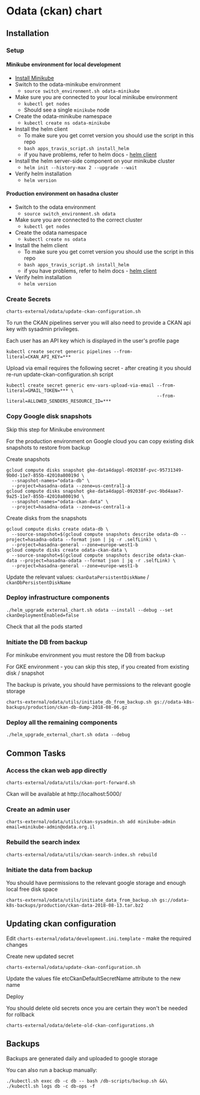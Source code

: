 # Odata (ckan) chart

## Installation

### Setup

#### Minikube environment for local development

* [Install Minikube](https://kubernetes.io/docs/tasks/tools/install-minikube/)
* Switch to the odata-minikube environment
  * `source switch_environment.sh odata-minikube`
* Make sure you are connected to your local minikube environment
  * `kubectl get nodes`
  * Should see a single `minikube` node
* Create the odata-minikube namespace
  * `kubectl create ns odata-minikube`
* Install the helm client
  * To make sure you get corret version you should use the script in this repo
  * `bash apps_travis_script.sh install_helm`
  * if you have problems, refer to helm docs - [helm client](https://docs.helm.sh/using_helm/#installing-the-helm-client)
* Install the helm server-side component on your minikube cluster
  * `helm init --history-max 2 --upgrade --wait`
* Verify helm installation
  * `helm version`

#### Production environment on hasadna cluster

* Switch to the odata environment
  * `source switch_environment.sh odata`
* Make sure you are connected to the correct cluster
  * `kubectl get nodes`
* Create the odata namespace
  * `kubectl create ns odata`
* Install the helm client
  * To make sure you get corret version you should use the script in this repo
  * `bash apps_travis_script.sh install_helm`
  * if you have problems, refer to helm docs - [helm client](https://docs.helm.sh/using_helm/#installing-the-helm-client)
* Verify helm installation
  * `helm version`

### Create Secrets

```
charts-external/odata/update-ckan-configuration.sh
```

To run the CKAN pipelines server you will also need to provide a CKAN api key with sysadmin privileges.

Each user has an API key which is displayed in the user's profile page

```
kubectl create secret generic pipelines --from-literal=CKAN_API_KEY=***
```

Upload via email requires the following secret - after creating it you should re-run update-ckan-configuration.sh script

```
kubectl create secret generic env-vars-upload-via-email --from-literal=GMAIL_TOKEN=*** \
                                                        --from-literal=ALLOWED_SENDERS_RESOURCE_ID=***
```

### Copy Google disk snapshots

Skip this step for Minikube environment

For the production environment on Google cloud you can copy existing disk snapshots to restore from backup

Create snapshots

```
gcloud compute disks snapshot gke-data4dappl-092038f-pvc-95731349-9b0d-11e7-855b-42010a80019d \
  --snapshot-names="odata-db" \
  --project=hasadna-odata --zone=us-central1-a
gcloud compute disks snapshot gke-data4dappl-092038f-pvc-9bd4aae7-9a25-11e7-855b-42010a80019d \
  --snapshot-names="odata-ckan-data" \
  --project=hasadna-odata --zone=us-central1-a
```

Create disks from the snapshots

```
gcloud compute disks create odata-db \
  --source-snapshot=$(gcloud compute snapshots describe odata-db --project=hasadna-odata --format json | jq -r .selfLink) \
  --project=hasadna-general --zone=europe-west1-b
gcloud compute disks create odata-ckan-data \
  --source-snapshot=$(gcloud compute snapshots describe odata-ckan-data --project=hasadna-odata --format json | jq -r .selfLink) \
  --project=hasadna-general --zone=europe-west1-b
```

Update the relevant values: `ckanDataPersistentDiskName` / `ckanDbPersistentDiskName`

### Deploy infrastructure components

```
./helm_upgrade_external_chart.sh odata --install --debug --set ckanDeploymentEnabled=false
```

Check that all the pods started

### Initiate the DB from backup

For minikube environment you must restore the DB from backup

For GKE environment - you can skip this step, if you created from existing disk / snapshot

The backup is private, you should have permissions to the relevant google storage

```
charts-external/odata/utils/initiate_db_from_backup.sh gs://odata-k8s-backups/production/ckan-db-dump-2018-08-06.gz
```

### Deploy all the remaining components

```
./helm_upgrade_external_chart.sh odata --debug
```

## Common Tasks

### Access the ckan web app directly

```
charts-external/odata/utils/ckan-port-forward.sh
```

Ckan will be available at http://localhost:5000/

### Create an admin user

```
charts-external/odata/utils/ckan-sysadmin.sh add minikube-admin email=minikube-admin@odata.org.il
```

### Rebuild the search index

```
charts-external/odata/utils/ckan-search-index.sh rebuild
```

### Initiate the data from backup

You should have permissions to the relevant google storage and enough local free disk space

```
charts-external/odata/utils/initiate_data_from_backup.sh gs://odata-k8s-backups/production/ckan-data-2018-08-13.tar.bz2
```

## Updating ckan configuration

Edit `charts-external/odata/development.ini.template` - make the required changes

Create new updated secret

```
charts-external/odata/update-ckan-configuration.sh
```

Update the values file etcCkanDefaultSecretName attribute to the new name

Deploy

You should delete old secrets once you are certain they won't be needed for rollback

```
charts-external/odata/delete-old-ckan-configurations.sh
```

## Backups

Backups are generated daily and uploaded to google storage

You can also run a backup manually:

```
./kubectl.sh exec db -c db -- bash /db-scripts/backup.sh &&\
./kubectl.sh logs db -c db-ops -f
```

